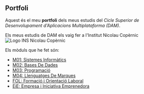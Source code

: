 ## Portfoli

Aquest és el meu **portfoli** dels meus estudis del *Cicle Superior de Desenvolupament d'Aplicacions Multiplataforma (DAM)*.

Els meus estudis de DAM els vaig fer a l'Institut Nicolau Copèrnic
![Logo INS Nicolau Copèrnic](https://copernic.cat/images/logos/logo-header.png)

Els mòduls que he fet són:
- [M01: Sistemes Informàtics](https://github.com/MarcCristobal/Portfoli/tree/main/Moduls/M01-SistemesInformatics)
- [M02: Bases De Dades](https://github.com/MarcCristobal/Portfoli/tree/main/Moduls/M02-BasesDeDades)
- [M03: Programació](https://github.com/MarcCristobal/Portfoli/tree/main/Moduls/M03-Programacio)
- [M04: Llenguatges De Marques](https://github.com/MarcCristobal/Portfoli/tree/main/Moduls/M04-LlenguatgesDeMarques)
- [FOL: Formació i Orientació Laboral](https://github.com/MarcCristobal/Portfoli/tree/main/Moduls/M12-FOL)
- [EiE: Empresa i Iniciativa Emprenedora](https://github.com/MarcCristobal/Portfoli/tree/main/Moduls/M13-EiE)
